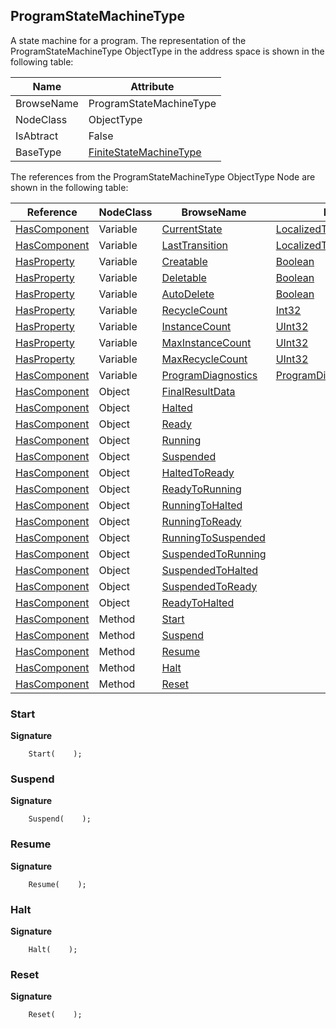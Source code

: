 <!-- objecttype -->
## ProgramStateMachineType
A state machine for a program.
The representation of the ProgramStateMachineType ObjectType in the address space is shown in the following table:  

|Name|Attribute|
|---|---|
|BrowseName|ProgramStateMachineType|
|NodeClass|ObjectType|
|IsAbtract|False|
|BaseType|[FiniteStateMachineType](../../../Part5/ObjectTypes/FiniteStateMachineType/readme.md)|

The references from the ProgramStateMachineType ObjectType Node are shown in the following table:  

|Reference|NodeClass|BrowseName|DataType|TypeDefinition|ModellingRule|
|---|---|---|---|---|---|
|[HasComponent](../../../Part3/ReferenceTypes/HasComponent/readme.md)|Variable|[CurrentState](#CurrentState)|[LocalizedText](../../../Part3/DataTypes/LocalizedText/readme.md)|[FiniteStateVariableType](../../Part5/VariableTypes/FiniteStateVariableType/readme.md)|[Mandatory](../../Objects/Mandatory/readme.md)|
|[HasComponent](../../../Part3/ReferenceTypes/HasComponent/readme.md)|Variable|[LastTransition](#LastTransition)|[LocalizedText](../../../Part3/DataTypes/LocalizedText/readme.md)|[FiniteTransitionVariableType](../../Part5/VariableTypes/FiniteTransitionVariableType/readme.md)|[Mandatory](../../Objects/Mandatory/readme.md)|
|[HasProperty](../../../Part3/ReferenceTypes/HasProperty/readme.md)|Variable|[Creatable](#Creatable)|[Boolean](../../../Part3/DataTypes/Boolean/readme.md)|[PropertyType](../../Part5/VariableTypes/PropertyType/readme.md)||
|[HasProperty](../../../Part3/ReferenceTypes/HasProperty/readme.md)|Variable|[Deletable](#Deletable)|[Boolean](../../../Part3/DataTypes/Boolean/readme.md)|[PropertyType](../../Part5/VariableTypes/PropertyType/readme.md)|[Mandatory](../../Objects/Mandatory/readme.md)|
|[HasProperty](../../../Part3/ReferenceTypes/HasProperty/readme.md)|Variable|[AutoDelete](#AutoDelete)|[Boolean](../../../Part3/DataTypes/Boolean/readme.md)|[PropertyType](../../Part5/VariableTypes/PropertyType/readme.md)|[Mandatory](../../Objects/Mandatory/readme.md)|
|[HasProperty](../../../Part3/ReferenceTypes/HasProperty/readme.md)|Variable|[RecycleCount](#RecycleCount)|[Int32](../../../Part3/DataTypes/Int32/readme.md)|[PropertyType](../../Part5/VariableTypes/PropertyType/readme.md)|[Mandatory](../../Objects/Mandatory/readme.md)|
|[HasProperty](../../../Part3/ReferenceTypes/HasProperty/readme.md)|Variable|[InstanceCount](#InstanceCount)|[UInt32](../../../Part3/DataTypes/UInt32/readme.md)|[PropertyType](../../Part5/VariableTypes/PropertyType/readme.md)||
|[HasProperty](../../../Part3/ReferenceTypes/HasProperty/readme.md)|Variable|[MaxInstanceCount](#MaxInstanceCount)|[UInt32](../../../Part3/DataTypes/UInt32/readme.md)|[PropertyType](../../Part5/VariableTypes/PropertyType/readme.md)||
|[HasProperty](../../../Part3/ReferenceTypes/HasProperty/readme.md)|Variable|[MaxRecycleCount](#MaxRecycleCount)|[UInt32](../../../Part3/DataTypes/UInt32/readme.md)|[PropertyType](../../Part5/VariableTypes/PropertyType/readme.md)||
|[HasComponent](../../../Part3/ReferenceTypes/HasComponent/readme.md)|Variable|[ProgramDiagnostics](#ProgramDiagnostics)|[ProgramDiagnostic2DataType](../../../Part10/DataTypes/ProgramDiagnostic2DataType/readme.md)|[ProgramDiagnostic2Type](../../Part10/VariableTypes/ProgramDiagnostic2Type/readme.md)|[Optional](../../Objects/Optional/readme.md)|
|[HasComponent](../../../Part3/ReferenceTypes/HasComponent/readme.md)|Object|[FinalResultData](#FinalResultData)||[BaseObjectType](../../Part5/ObjectTypes/BaseObjectType/readme.md)|[Optional](../../Objects/Optional/readme.md)|
|[HasComponent](../../../Part3/ReferenceTypes/HasComponent/readme.md)|Object|[Halted](#Halted)||[StateType](../../Part5/ObjectTypes/StateType/readme.md)||
|[HasComponent](../../../Part3/ReferenceTypes/HasComponent/readme.md)|Object|[Ready](#Ready)||[StateType](../../Part5/ObjectTypes/StateType/readme.md)||
|[HasComponent](../../../Part3/ReferenceTypes/HasComponent/readme.md)|Object|[Running](#Running)||[StateType](../../Part5/ObjectTypes/StateType/readme.md)||
|[HasComponent](../../../Part3/ReferenceTypes/HasComponent/readme.md)|Object|[Suspended](#Suspended)||[StateType](../../Part5/ObjectTypes/StateType/readme.md)||
|[HasComponent](../../../Part3/ReferenceTypes/HasComponent/readme.md)|Object|[HaltedToReady](#HaltedToReady)||[TransitionType](../../Part5/ObjectTypes/TransitionType/readme.md)||
|[HasComponent](../../../Part3/ReferenceTypes/HasComponent/readme.md)|Object|[ReadyToRunning](#ReadyToRunning)||[TransitionType](../../Part5/ObjectTypes/TransitionType/readme.md)||
|[HasComponent](../../../Part3/ReferenceTypes/HasComponent/readme.md)|Object|[RunningToHalted](#RunningToHalted)||[TransitionType](../../Part5/ObjectTypes/TransitionType/readme.md)||
|[HasComponent](../../../Part3/ReferenceTypes/HasComponent/readme.md)|Object|[RunningToReady](#RunningToReady)||[TransitionType](../../Part5/ObjectTypes/TransitionType/readme.md)||
|[HasComponent](../../../Part3/ReferenceTypes/HasComponent/readme.md)|Object|[RunningToSuspended](#RunningToSuspended)||[TransitionType](../../Part5/ObjectTypes/TransitionType/readme.md)||
|[HasComponent](../../../Part3/ReferenceTypes/HasComponent/readme.md)|Object|[SuspendedToRunning](#SuspendedToRunning)||[TransitionType](../../Part5/ObjectTypes/TransitionType/readme.md)||
|[HasComponent](../../../Part3/ReferenceTypes/HasComponent/readme.md)|Object|[SuspendedToHalted](#SuspendedToHalted)||[TransitionType](../../Part5/ObjectTypes/TransitionType/readme.md)||
|[HasComponent](../../../Part3/ReferenceTypes/HasComponent/readme.md)|Object|[SuspendedToReady](#SuspendedToReady)||[TransitionType](../../Part5/ObjectTypes/TransitionType/readme.md)||
|[HasComponent](../../../Part3/ReferenceTypes/HasComponent/readme.md)|Object|[ReadyToHalted](#ReadyToHalted)||[TransitionType](../../Part5/ObjectTypes/TransitionType/readme.md)||
|[HasComponent](../../../Part3/ReferenceTypes/HasComponent/readme.md)|Method|[Start](#Start)|||[OptionalPlaceholder](../../Objects/OptionalPlaceholder/readme.md)|
|[HasComponent](../../../Part3/ReferenceTypes/HasComponent/readme.md)|Method|[Suspend](#Suspend)|||[OptionalPlaceholder](../../Objects/OptionalPlaceholder/readme.md)|
|[HasComponent](../../../Part3/ReferenceTypes/HasComponent/readme.md)|Method|[Resume](#Resume)|||[OptionalPlaceholder](../../Objects/OptionalPlaceholder/readme.md)|
|[HasComponent](../../../Part3/ReferenceTypes/HasComponent/readme.md)|Method|[Halt](#Halt)|||[OptionalPlaceholder](../../Objects/OptionalPlaceholder/readme.md)|
|[HasComponent](../../../Part3/ReferenceTypes/HasComponent/readme.md)|Method|[Reset](#Reset)|||[OptionalPlaceholder](../../Objects/OptionalPlaceholder/readme.md)|

### <a name="Start"></a>Start

**Signature**
```
    Start(    );
```
### <a name="Suspend"></a>Suspend

**Signature**
```
    Suspend(    );
```
### <a name="Resume"></a>Resume

**Signature**
```
    Resume(    );
```
### <a name="Halt"></a>Halt

**Signature**
```
    Halt(    );
```
### <a name="Reset"></a>Reset

**Signature**
```
    Reset(    );
```

